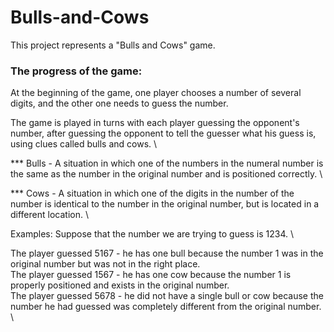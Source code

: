 # Bulls-and-Cows

This project represents a "Bulls and Cows" game.

### The progress of the game:

At the beginning of the game, one player chooses a number of several digits, and the other one needs to guess the number.

The game is played in turns with each player guessing the opponent's number, after guessing the opponent to tell the guesser what his guess is, using clues called bulls and cows. \

*** Bulls - A situation in which one of the numbers in the numeral number is the same as the number in the original number and is positioned correctly. \

*** Cows - A situation in which one of the digits in the number of the number is identical to the number in the original number, but is located in a different location. \

Examples: Suppose that the number we are trying to guess is 1234. \

The player guessed 5167 - he has one bull because the number 1 was in the original number but was not in the right place. \
The player guessed 1567 - he has one cow because the number 1 is properly positioned and exists in the original number. \
The player guessed 5678 - he did not have a single bull or cow because the number he had guessed was completely different from the original number. \

